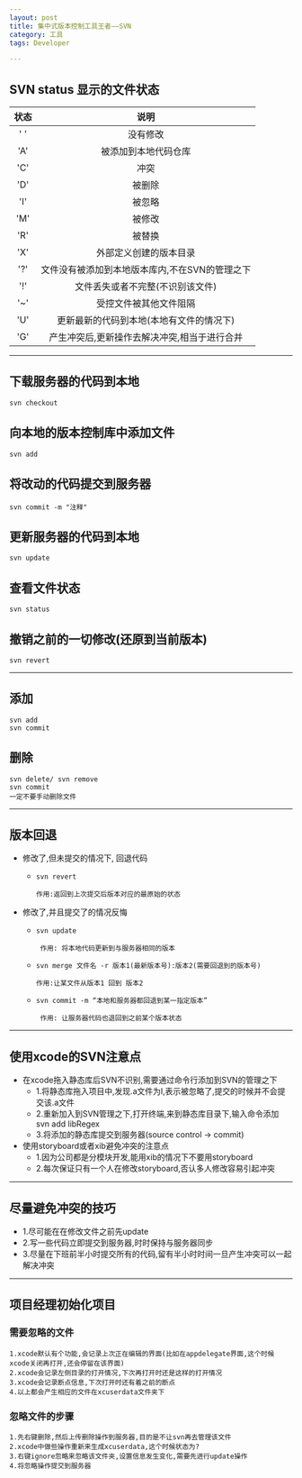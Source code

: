 ```yaml
---
layout: post
title: 集中式版本控制工具王者——SVN
category: 工具
tags: Developer

---
```


## SVN status 显示的文件状态

|状态|说明|
|:--:|:--:|
|' '|没有修改 |
|'A'|被添加到本地代码仓库|
|'C'|冲突|
|'D'|被删除|
|'I'|被忽略|
|'M'|被修改|
|'R'|被替换|
|'X'|外部定义创建的版本目录|
|'?'|文件没有被添加到本地版本库内,不在SVN的管理之下|
|'!'|文件丢失或者不完整(不识别该文件)|
|'~'|受控文件被其他文件阻隔|
|'U'|更新最新的代码到本地(本地有文件的情况下)|
|'G'|产生冲突后,更新操作去解决冲突,相当于进行合并|


---

## 下载服务器的代码到本地

`svn checkout`

## 向本地的版本控制库中添加文件

`svn add`

## 将改动的代码提交到服务器

`svn commit -m "注释"` 

## 更新服务器的代码到本地

`svn update`

## 查看文件状态

`svn status`

## 撤销之前的一切修改(还原到当前版本)

`svn revert`

---

## 添加
	svn add
	svn commit

## 删除
	svn delete/ svn remove
	svn commit
	一定不要手动删除文件

---

## 版本回退
* 修改了,但未提交的情况下, 回退代码

  * `svn revert`
   
        作用:返回到上次提交后版本对应的最原始的状态
* 修改了,并且提交了的情况反悔

  * `svn update`
   
         作用: 将本地代码更新到与服务器相同的版本
  * `svn merge 文件名 -r 版本1(最新版本号):版本2(需要回退到的版本号)`
  
        作用:让某文件从版本1 回到 版本2
  * `svn commit -m “本地和服务器都回退到某一指定版本”`
  
         作用: 让服务器代码也退回到之前某个版本状态

---

## 使用xcode的SVN注意点
* 在xcode拖入静态库后SVN不识别,需要通过命令行添加到SVN的管理之下
  * 1.将静态库拖入项目中,发现.a文件为I,表示被忽略了,提交的时候并不会提交该.a文件
  * 2.重新加入到SVN管理之下,打开终端,来到静态库目录下,输入命令添加
    svn add libRegex
  * 3.将添加的静态库提交到服务器(source control -> commit)
* 使用storyboard或者xib避免冲突的注意点
  * 1.因为公司都是分模块开发,能用xib的情况下不要用storyboard
  *  2.每次保证只有一个人在修改storyboard,否认多人修改容易引起冲突
  
---

## 尽量避免冲突的技巧
* 1.尽可能在在修改文件之前先update
* 2.写一些代码立即提交到服务器,时时保持与服务器同步
* 3.尽量在下班前半小时提交所有的代码,留有半小时时间一旦产生冲突可以一起解决冲突

---

## 项目经理初始化项目

### 需要忽略的文件

    1.xcode默认有个功能,会记录上次正在编辑的界面(比如在appdelegate界面,这个时候xcode关闭再打开,还会停留在该界面)
    2.xcode会记录左侧目录的打开情况,下次再打开时还是这样的打开情况
    3.xcode会记录断点信息,下次打开时还有着之前的断点
    4.以上都会产生相应的文件在xcuserdata文件夹下
    
### 忽略文件的步骤

    1.先右键删除,然后上传删除操作到服务器,目的是不让svn再去管理该文件
    2.xcode中做些操作重新来生成xcuserdata,这个时候状态为?
    3.右键ignore忽略来忽略该文件夹,设置信息发生变化,需要先进行update操作
    4.将忽略操作提交到服务器

